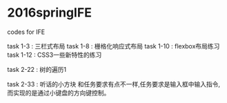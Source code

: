 # 2016springIFE
codes for IFE

task 1-3 : 三栏式布局
task 1-8 : 栅格化响应式布局
task 1-10 : flexbox布局练习
task 1-12 : CSS3一些新特性的练习



task 2-22 : 树的遍历1

task 2-33 : 听话的小方块  和任务要求有点不一样,任务要求是输入框中输入指令,而实现的是通过小键盘的方向键控制。